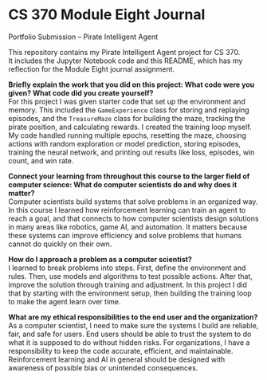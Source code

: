 # CS 370 Module Eight Journal  
Portfolio Submission – Pirate Intelligent Agent

This repository contains my Pirate Intelligent Agent project for CS 370.  
It includes the Jupyter Notebook code and this README, which has my reflection for the Module Eight journal assignment.  

**Briefly explain the work that you did on this project: What code were you given? What code did you create yourself?**  
For this project I was given starter code that set up the environment and memory. This included the `GameExperience` class for storing and replaying episodes, and the `TreasureMaze` class for building the maze, tracking the pirate position, and calculating rewards. I created the training loop myself. My code handled running multiple epochs, resetting the maze, choosing actions with random exploration or model prediction, storing episodes, training the neural network, and printing out results like loss, episodes, win count, and win rate.  

**Connect your learning from throughout this course to the larger field of computer science: What do computer scientists do and why does it matter?**  
Computer scientists build systems that solve problems in an organized way. In this course I learned how reinforcement learning can train an agent to reach a goal, and that connects to how computer scientists design solutions in many areas like robotics, game AI, and automation. It matters because these systems can improve efficiency and solve problems that humans cannot do quickly on their own.  

**How do I approach a problem as a computer scientist?**  
I learned to break problems into steps. First, define the environment and rules. Then, use models and algorithms to test possible actions. After that, improve the solution through training and adjustment. In this project I did that by starting with the environment setup, then building the training loop to make the agent learn over time.  

**What are my ethical responsibilities to the end user and the organization?**  
As a computer scientist, I need to make sure the systems I build are reliable, fair, and safe for users. End users should be able to trust the system to do what it is supposed to do without hidden risks. For organizations, I have a responsibility to keep the code accurate, efficient, and maintainable. Reinforcement learning and AI in general should be designed with awareness of possible bias or unintended consequences.  
